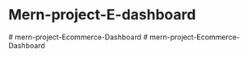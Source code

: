 ﻿# Mern-project-E-dashboard
#   m e r n - p r o j e c t - E c o m m e r c e - D a s h b o a r d  
 #   m e r n - p r o j e c t - E c o m m e r c e - D a s h b o a r d  
 